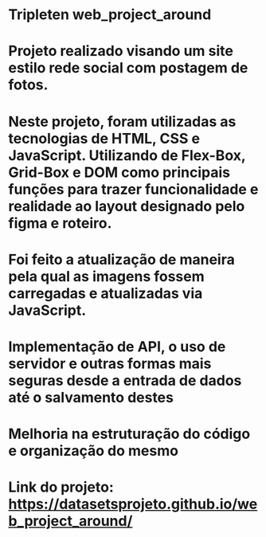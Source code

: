 # Tripleten web_project_around

# Projeto realizado visando um site estilo rede social com postagem de fotos.

# Neste projeto, foram utilizadas as tecnologias de HTML, CSS e JavaScript. Utilizando de Flex-Box, Grid-Box e DOM como principais funções para trazer funcionalidade e realidade ao layout designado pelo figma e roteiro.

#  Foi feito a atualização de maneira pela qual as imagens fossem carregadas e atualizadas via JavaScript.

# Implementação de API, o uso de servidor e outras formas mais seguras desde a entrada de dados até o salvamento destes

# Melhoria na estruturação do código e organização do mesmo

# Link do projeto: https://datasetsprojeto.github.io/web_project_around/
